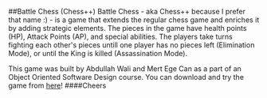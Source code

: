 ##Battle Chess (Chess++)
Battle Chess - aka Chess++ because I prefer that name :) -  is a game that extends the regular chess game and enriches it by adding strategic elements.
The pieces in the game have health points (HP), Attack Points (AP), and special abilities. The players take turns fighting each other's pieces untill one player has no pieces left (Elimination Mode), or until the King is killed (Assassination Mode). 

This game was built by Abdullah Wali and Mert Ege Can as a part of an Object Oriented Software Design course. You can download and try the game from [here](https://github.com/AbdullahWali/Battle-Chess-Game/raw/master/BattleChess.jar)!
####Cheers
